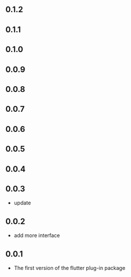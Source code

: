 ## 0.1.2

## 0.1.1

## 0.1.0

## 0.0.9

## 0.0.8

## 0.0.7

## 0.0.6

## 0.0.5

## 0.0.4

## 0.0.3

 - update

## 0.0.2

 - add more interface

## 0.0.1

 - The first version of the flutter plug-in package

